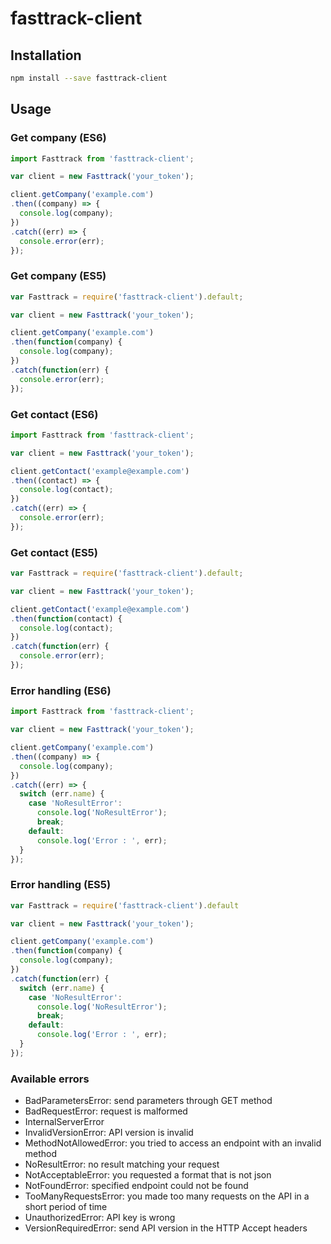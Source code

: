 # fasttrack-client

## Installation

```sh
npm install --save fasttrack-client
```

## Usage

### Get company (ES6)

```javascript
import Fasttrack from 'fasttrack-client';

var client = new Fasttrack('your_token');

client.getCompany('example.com')
.then((company) => {
  console.log(company);
})
.catch((err) => {
  console.error(err);
});
```

### Get company (ES5)

```javascript
var Fasttrack = require('fasttrack-client').default;

var client = new Fasttrack('your_token');

client.getCompany('example.com')
.then(function(company) {
  console.log(company);
})
.catch(function(err) {
  console.error(err);
});
```

### Get contact (ES6)

```javascript
import Fasttrack from 'fasttrack-client';

var client = new Fasttrack('your_token');

client.getContact('example@example.com')
.then((contact) => {
  console.log(contact);
})
.catch((err) => {
  console.error(err);
});
```

### Get contact (ES5)

```javascript
var Fasttrack = require('fasttrack-client').default;

var client = new Fasttrack('your_token');

client.getContact('example@example.com')
.then(function(contact) {
  console.log(contact);
})
.catch(function(err) {
  console.error(err);
});
```

### Error handling (ES6)

```javascript
import Fasttrack from 'fasttrack-client';

var client = new Fasttrack('your_token');

client.getCompany('example.com')
.then((company) => {
  console.log(company);
})
.catch((err) => {
  switch (err.name) {
    case 'NoResultError':
      console.log('NoResultError');
      break;
    default:
      console.log('Error : ', err);
  }
});
```

### Error handling (ES5)

```javascript
var Fasttrack = require('fasttrack-client').default

var client = new Fasttrack('your_token');

client.getCompany('example.com')
.then(function(company) {
  console.log(company);
})
.catch(function(err) {
  switch (err.name) {
    case 'NoResultError':
      console.log('NoResultError');
      break;
    default:
      console.log('Error : ', err);
  }
});
```

### Available errors

- BadParametersError: send parameters through GET method
- BadRequestError: request is malformed
- InternalServerError
- InvalidVersionError: API version is invalid
- MethodNotAllowedError: you tried to access an endpoint with an invalid method
- NoResultError: no result matching your request
- NotAcceptableError: you requested a format that is not json
- NotFoundError: specified endpoint could not be found
- TooManyRequestsError: you made too many requests on the API in a short period of time
- UnauthorizedError: API key is wrong
- VersionRequiredError: send API version in the HTTP Accept headers
